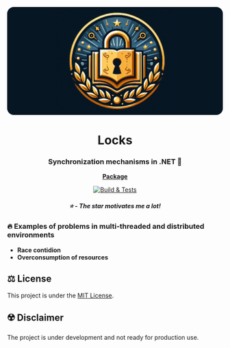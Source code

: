 <div align="center">
    <img src="assets/locks-rounded-social-logo.png" >
</div>

<h1 align="center">Locks</h1>
<h3 align="center">Synchronization mechanisms in .NET 🔐</h3>

<p align="center">
  <a href="https://www.nuget.org/packages/Locks"><strong>Package</strong></a>
  
</p>
<div align="center">
  
  [![Build & Tests](https://github.com/adimiko/Locks/actions/workflows/build-and-tests.yaml/badge.svg?branch=main)](https://github.com/adimiko/Locks/actions/workflows/build-and-tests.yaml)

##### :star: - The star motivates me a lot!   

</div>

### 🔥 Examples of problems in multi-threaded and distributed environments
- **Race contidion**
- **Overconsumption of resources**

## :balance_scale: License
This project is under the [MIT License](https://github.com/adimiko/Locks/blob/main/LICENSE).

## :radioactive: Disclaimer
The project is under development and not ready for production use.
